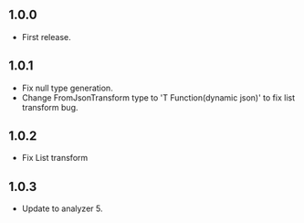 ## 1.0.0
* First release.

## 1.0.1
* Fix null type generation.
* Change FromJsonTransform type to 'T Function(dynamic json)' to fix list transform bug.

## 1.0.2
* Fix List transform

## 1.0.3
* Update to analyzer 5. 